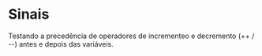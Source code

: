 # Sinais

Testando a precedência de operadores de incrementeo e decremento (++ / --) antes e depois das variáveis.
